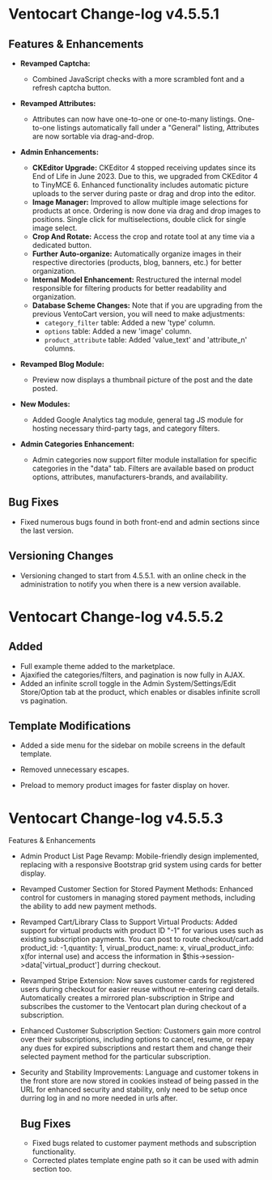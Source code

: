 # Ventocart Change-log v4.5.5.1

## Features & Enhancements

- **Revamped Captcha:**
  - Combined JavaScript checks with a more scrambled font and a refresh captcha button.
  
- **Revamped Attributes:**
  - Attributes can now have one-to-one or one-to-many listings. One-to-one listings automatically fall under a "General" listing, Attributes are now sortable via drag-and-drop.

- **Admin Enhancements:**
  - **CKEditor Upgrade:** CKEditor 4 stopped receiving updates since its End of Life in June 2023. Due to this, we upgraded from CKEditor 4 to TinyMCE 6. Enhanced functionality includes automatic picture uploads to the server during paste or drag and drop into the editor.
  - **Image Manager:** Improved to allow multiple image selections for products at once. Ordering is now done via drag and drop images to positions. Single click for multiselections, double click for single image select.
  - **Crop And Rotate:** Access the crop and rotate tool at any time via a dedicated button.
  - **Further Auto-organize:** Automatically organize images in their respective directories (products, blog, banners, etc.) for better organization.
  - **Internal Model Enhancement:** Restructured the internal model responsible for filtering products for better readability and organization.
  - **Database Scheme Changes:** Note that if you are upgrading from the previous VentoCart version, you will need to make adjustments:
    - `category_filter` table: Added a new 'type' column.
    - `options` table: Added a new 'image' column.
    - `product_attribute` table: Added 'value_text' and  'attribute_n' columns.

- **Revamped Blog Module:**
  -  Preview now displays a thumbnail picture of the post and the date posted.

- **New Modules:**
  - Added Google Analytics tag module, general tag JS module for hosting necessary third-party tags, and category filters.

- **Admin Categories Enhancement:**
  - Admin categories now support filter module installation for specific categories in the "data" tab. Filters are available based on product options, attributes, manufacturers-brands, and availability.

## Bug Fixes

- Fixed numerous bugs found in both front-end and admin sections since the last version.

## Versioning Changes

- Versioning changed to start from 4.5.5.1. with an online check in the administration to notify you when there is a new version available.

# Ventocart Change-log v4.5.5.2

## Added
- Full example theme added to the marketplace.
- Ajaxified the categories/filters, and pagination is now fully in AJAX.
- Added an infinite scroll toggle in the Admin System/Settings/Edit Store/Option tab at the product, which enables or disables infinite scroll vs pagination.


## Template Modifications

- Added a side menu for the sidebar on mobile screens in the default template.

- Removed unnecessary escapes.

- Preload to memory product images for faster display on hover.

# Ventocart Change-log v4.5.5.3
Features & Enhancements

  -  Admin Product List Page Revamp:
        Mobile-friendly design implemented, replacing <table> with a responsive Bootstrap grid system using cards for better display.

  -  Revamped Customer Section for Stored Payment Methods:
        Enhanced control for customers in managing stored payment methods, including the ability to add new payment methods.

  -  Revamped Cart/Library Class to Support Virtual Products:
        Added support for virtual products with product ID "-1" for various uses such as existing subscription payments.
        You can post to route checkout/cart.add  product_id: -1,quantity: 1, virual_product_name: x, virual_product_info: x(for internal use) 
        and access the information in $this->session->data['virtual_product']  durring checkout.

  -  Revamped Stripe Extension:
        Now saves customer cards for registered users during checkout for easier reuse without re-entering card details.
        Automatically creates a mirrored plan-subscription in Stripe and subscribes the customer to the Ventocart plan during checkout of a subscription.

  -  Enhanced Customer Subscription Section:
        Customers gain more control over their subscriptions, including options to cancel, resume, or repay any dues for expired subscriptions and restart them
        and change their selected payment method for the particular subscription.

  -  Security and Stability Improvements:
        Language and customer tokens in the front store are now stored in cookies instead of being passed in the URL for enhanced security and stability, only need to be setup once durring log in and no more needed in urls after.

## Bug Fixes

   - Fixed bugs related to customer payment methods and subscription functionality.
   - Corrected plates template engine path so it can be used with admin section too.
